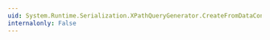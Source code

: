 ```yaml
---
uid: System.Runtime.Serialization.XPathQueryGenerator.CreateFromDataContractSerializer(System.Type,System.Reflection.MemberInfo[],System.Xml.XmlNamespaceManager@)
internalonly: False
---
```

